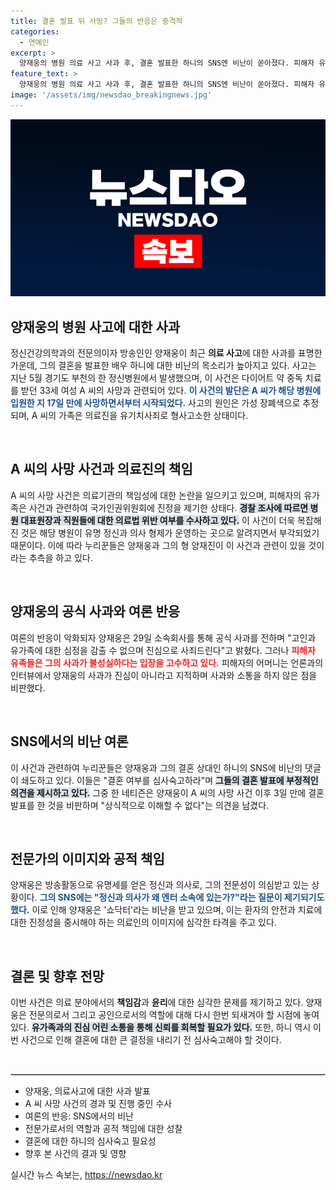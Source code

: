```yaml
---
title: 결혼 발표 뒤 사망? 그들의 반응은 충격적
categories:
  - 연예인
excerpt: >
  양재웅의 병원 의료 사고 사과 후, 결혼 발표한 하니의 SNS엔 비난이 쏟아졌다. 피해자 유족은 진정한 사과가 아니라고 주장하며, 두 사람의 결혼을 반대하는 댓글이 폭주하고 있다. 상식적으로 이해할 수 없는 행보가 여론을 더욱 악화시키고 있다.
feature_text: >
  양재웅의 병원 의료 사고 사과 후, 결혼 발표한 하니의 SNS엔 비난이 쏟아졌다. 피해자 유족은 진정한 사과가 아니라고 주장하며, 두 사람의 결혼을 반대하는 댓글이 폭주하고 있다. 상식적으로 이해할 수 없는 행보가 여론을 더욱 악화시키고 있다.
image: '/assets/img/newsdao_breakingnews.jpg'
---
```


<p><img src="/assets/img/newsdao_breakingnews.jpg" alt="implanttips 속보" /></p>

<h2 data-ke-size="size26">양재웅의 병원 사고에 대한 사과</h2>

<p data-ke-size="size16">정신건강의학과의 전문의이자 방송인인 양재웅이 최근 <b>의료 사고</b>에 대한 사과를 표명한 가운데, 그의 결혼을 발표한 배우 하니에 대한 비난의 목소리가 높아지고 있다. 사고는 지난 5월 경기도 부천의 한 정신병원에서 발생했으며, 이 사건은 다이어트 약 중독 치료를 받던 33세 여성 A 씨의 사망과 관련되어 있다. <b><span style="color: #1a5490;">이 사건의 발단은 A 씨가 해당 병원에 입원한 지 17일 만에 사망하면서부터 시작되었다.</span></b> 사고의 원인은 가성 장폐색으로 추정되며, A 씨의 가족은 의료진을 유기치사죄로 형사고소한 상태이다.</p>

<p data-ke-size="size16">&nbsp;</p>

<h2 data-ke-size="size26">A 씨의 사망 사건과 의료진의 책임</h2>

<p data-ke-size="size16">A 씨의 사망 사건은 의료기관의 책임성에 대한 논란을 일으키고 있으며, 피해자의 유가족은 사건과 관련하여 국가인권위원회에 진정을 제기한 상태다. <b><span style="background-color: #21538527;">경찰 조사에 따르면 병원 대표원장과 직원들에 대한 의료법 위반 여부를 수사하고 있다.</span></b> 이 사건이 더욱 복잡해진 것은 해당 병원이 유명 정신과 의사 형제가 운영하는 곳으로 알려지면서 부각되었기 때문이다. 이에 따라 누리꾼들은 양재웅과 그의 형 양재진이 이 사건과 관련이 있을 것이라는 추측을 하고 있다.</p>

<p data-ke-size="size16">&nbsp;</p>

<h2 data-ke-size="size26">양재웅의 공식 사과와 여론 반응</h2>

<p data-ke-size="size16">여론의 반응이 악화되자 양재웅은 29일 소속회사를 통해 공식 사과를 전하며 "고인과 유가족에 대한 심정을 감출 수 없으며 진심으로 사죄드린다"고 밝혔다. 그러나 <b><span style="color: #ee2323;">피해자 유족들은 그의 사과가 불성실하다는 입장을 고수하고 있다.</span></b> 피해자의 어머니는 언론과의 인터뷰에서 양재웅의 사과가 진심이 아니라고 지적하며 사과와 소통을 하지 않은 점을 비판했다.</p>

<p data-ke-size="size16">&nbsp;</p>

<h2 data-ke-size="size26">SNS에서의 비난 여론</h2>

<p data-ke-size="size16">이 사건과 관련하여 누리꾼들은 양재웅과 그의 결혼 상대인 하니의 SNS에 비난의 댓글이 쇄도하고 있다. 이들은 "결혼 여부를 심사숙고하라"며 <b><span style="background-color: #21538527;">그들의 결혼 발표에 부정적인 의견을 제시하고 있다.</span></b> 그중 한 네티즌은 양재웅이 A 씨의 사망 사건 이후 3일 만에 결혼 발표를 한 것을 비판하며 "상식적으로 이해할 수 없다"는 의견을 남겼다.</p>

<p data-ke-size="size16">&nbsp;</p>

<h2 data-ke-size="size26">전문가의 이미지와 공적 책임</h2>

<p data-ke-size="size16">양재웅은 방송활동으로 유명세를 얻은 정신과 의사로, 그의 전문성이 의심받고 있는 상황이다. <b><span style="color: #1a5490;">그의 SNS에는 "정신과 의사가 왜 엔터 소속에 있는가?"라는 질문이 제기되기도 했다.</span></b> 이로 인해 양재웅은 '쇼닥터'라는 비난을 받고 있으며, 이는 환자의 안전과 치료에 대한 진정성을 중시해야 하는 의료인의 이미지에 심각한 타격을 주고 있다.</p>

<p data-ke-size="size16">&nbsp;</p>

<h2 data-ke-size="size26">결론 및 향후 전망</h2>

<p data-ke-size="size16">이번 사건은 의료 분야에서의 <b>책임감</b>과 <b>윤리</b>에 대한 심각한 문제를 제기하고 있다. 양재웅은 전문의로서 그리고 공인으로서의 역할에 대해 다시 한번 되새겨야 할 시점에 놓여있다. <b><span style="background-color: #21538527;">유가족과의 진심 어린 소통을 통해 신뢰를 회복할 필요가 있다.</span></b> 또한, 하니 역시 이번 사건으로 인해 결혼에 대한 큰 결정을 내리기 전 심사숙고해야 할 것이다.</p>

<p data-ke-size="size16">&nbsp;</p>

<hr style="border: 1px solid #ccc;"/>

<ul>
    <li>양재웅, 의료사고에 대한 사과 발표</li>
    <li>A 씨 사망 사건의 경과 및 진행 중인 수사</li>
    <li>여론의 반응: SNS에서의 비난</li>
    <li>전문가로서의 역할과 공적 책임에 대한 성찰</li>
    <li>결혼에 대한 하니의 심사숙고 필요성</li>
    <li>향후 본 사건의 결과 및 영향</li>
</ul>
실시간 뉴스 속보는, <a href="https://newsdao.kr" rel="dofollow">https://newsdao.kr</a>


